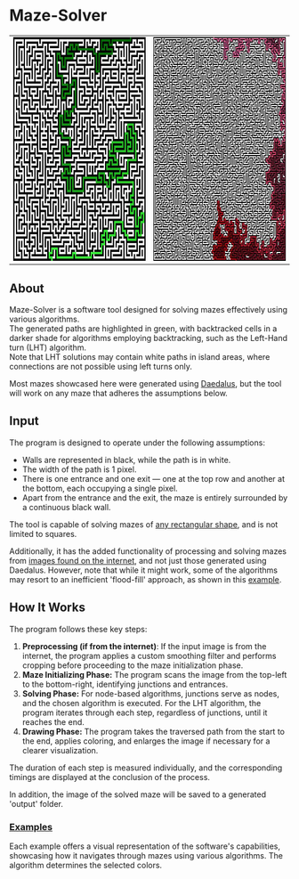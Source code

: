 # Maze-Solver

<table>
  <tr>
    <td><img src="examples/101X101, Medium - Depth First Search.jpg" alt="DFS" width="402" height="402"></td>
    <td><img src="examples/201X201, Very Large - Left Hand Turn.jpg" alt="LHT" width="402" height="402"></td>
  </tr>
</table>


## About
Maze-Solver is a software tool designed for solving mazes effectively using various algorithms.  
The generated paths are highlighted in green, with backtracked cells in a darker shade for algorithms employing backtracking, such as the Left-Hand turn (LHT) algorithm.  
Note that LHT solutions may contain white paths in island areas, where connections are not possible using left turns only.  

Most mazes showcased here were generated using [Daedalus](https://www.astrolog.org/labyrnth/daedalus.htm), but the tool will work on any maze that adheres the assumptions below.

## Input
The program is designed to operate under the following assumptions:

- Walls are represented in black, while the path is in white.
- The width of the path is 1 pixel.
- There is one entrance and one exit — one at the top row and another at the bottom, each occupying a single pixel.
- Apart from the entrance and the exit, the maze is entirely surrounded by a continuous black wall.


The tool is capable of solving mazes of [any rectangular shape](https://github.com/OmriLeviGit/Maze-Solver/blob/main/examples/Uneven%20Maze%20-%20Dfs.jpg), and is not limited to squares.

Additionally, it has the added functionality of processing and solving mazes from [images found on the internet](https://github.com/OmriLeviGit/Maze-Solver/blob/main/examples/Maze2%20From%20The%20Internet%20-%20Dijkstra.jpg), and not just those generated using Daedalus.
However, note that while it might work, some of the algorithms may resort to an inefficient 'flood-fill' approach, as shown in this [example](https://github.com/OmriLeviGit/Maze-Solver/blob/main/examples/Maze1%20From%20The%20Internet%20-%20Dfs.jpg).

## How It Works
The program follows these key steps:

1. **Preprocessing (if from the internet)**: If the input image is from the internet, the program applies a custom smoothing filter and performs cropping before proceeding to the maze initialization phase.
2. **Maze Initializing Phase:** The program scans the image from the top-left to the bottom-right, identifying junctions and entrances.
3. **Solving Phase:** For node-based algorithms, junctions serve as nodes, and the chosen algorithm is executed. For the LHT algorithm, the program iterates through each step, regardless of junctions, until it reaches the end.
4. **Drawing Phase:** The program takes the traversed path from the start to the end, applies coloring, and enlarges the image if necessary for a clearer visualization.

The duration of each step is measured individually, and the corresponding timings are displayed at the conclusion of the process.

In addition, the image of the solved maze will be saved to a generated 'output' folder.


### [Examples](https://github.com/OmriLeviGit/Maze-Solver/tree/main/examples)
Each example offers a visual representation of the software's capabilities, showcasing how it navigates through mazes using various algorithms.
The algorithm determines the selected colors.







